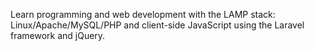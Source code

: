 Learn programming and web development with the LAMP stack:
Linux/Apache/MySQL/PHP and client-side JavaScript using the Laravel framework
and jQuery.

